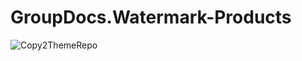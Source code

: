 # GroupDocs.Watermark-Products

![Copy2ThemeRepo](https://github.com/groupdocs-watermark/GroupDocs.Watermark-Products/actions/workflows/main.yml/badge.svg)
